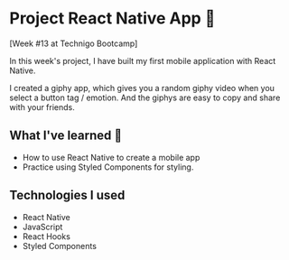 # Project React Native App 📱

[Week #13 at Technigo Bootcamp]

In this week's project, I have built my first mobile application with React Native.

I created a giphy app, which gives you a random giphy video when you select a button tag / emotion.
And the giphys are easy to copy and share with your friends.

## What I've learned 🧠

- How to use React Native to create a mobile app
- Practice using Styled Components for styling.

## Technologies I used 
- React Native
- JavaScript
- React Hooks
- Styled Components

